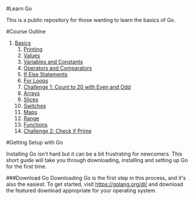 #Learn Go

This is a public repository for those wanting to learn the basics of Go.

#Course Outline
1. [Basics](basics/basics.md)
	1. [Printing](basics/printing/printing.md)
	1. [Values](basics/values/values.md)
	1. [Variables and Constants](basics/vars-consts/vars-consts.md)
	1. [Operators and Comparators](basics/operators-comparators/operators-comparators.md)
	1. [If Else Statements](basics/if-else/if-else.md)
	1. [For Loops](basics/for/for.md)
	1. [Challenge 1: Count to 20 with Even and Odd](challenges/basics/20-even-odd/20-even-odd.md)
	1. [Arrays](basics/arrays/arrays.md)
	1. [Slices](basics/slices/slices.md)
	1. [Switches](basics/switches/switches.md)
	1. [Maps](basics/maps/maps.md)
	1. [Range](basics/range/range.md)
	1. [Functions](basics/functions/functions.md)
	1. [Challenge 2: Check if Prime](challenges/basics/check-prime/check-prime.md)

#Getting Setup with Go

Installing Go isn't hard but it can be a bit frustrating for newcomers. This short guide will take you through downloading, installing and setting up Go for the first time.

###Download Go
Downloading Go is the first step in this process, and it's also the easiest. To get started, visit <https://golang.org/dl/> and download the featured download appropriate for your operating system.
